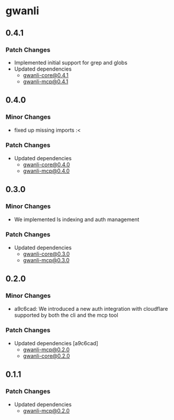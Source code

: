 # gwanli

## 0.4.1

### Patch Changes

- Implemented initial support for grep and globs
- Updated dependencies
  - gwanli-core@0.4.1
  - gwanli-mcp@0.4.1

## 0.4.0

### Minor Changes

- fixed up missing imports :<

### Patch Changes

- Updated dependencies
  - gwanli-core@0.4.0
  - gwanli-mcp@0.4.0

## 0.3.0

### Minor Changes

- We implemented ls indexing and auth management

### Patch Changes

- Updated dependencies
  - gwanli-core@0.3.0
  - gwanli-mcp@0.3.0

## 0.2.0

### Minor Changes

- a9c6cad: We introduced a new auth integration with cloudflare supported by both the cli and the mcp tool

### Patch Changes

- Updated dependencies [a9c6cad]
  - gwanli-mcp@0.2.0
  - gwanli-core@0.2.0

## 0.1.1

### Patch Changes

- Updated dependencies
  - gwanli-mcp@0.2.0
